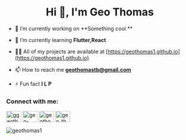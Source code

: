 <h1 align="center">Hi 👋, I'm Geo Thomas</h1>


- 🔭 I’m currently working on **Something cool **

- 🌱 I’m currently learning **Flutter,React**

- 👨‍💻 All of my projects are available at [https://geothomas1.github.io](https://geothomas1.github.io)

- 📫 How to reach me **geothomastb@gmail.com**

- ⚡ Fun fact **I L P**

<h3 align="left">Connect with me:</h3>
<p align="left">
<a href="https://twitter.com/ggeothomas" target="blank"><img align="center" src="https://raw.githubusercontent.com/rahuldkjain/github-profile-readme-generator/master/src/images/icons/Social/twitter.svg" alt="ggeothomas" height="30" width="40" /></a>
<a href="https://linkedin.com/in/geo-thomas-1b1118138" target="blank"><img align="center" src="https://raw.githubusercontent.com/rahuldkjain/github-profile-readme-generator/master/src/images/icons/Social/linked-in-alt.svg" alt="geo-thomas-1b1118138" height="30" width="40" /></a>
<a href="https://kaggle.com/geothomas" target="blank"><img align="center" src="https://raw.githubusercontent.com/rahuldkjain/github-profile-readme-generator/master/src/images/icons/Social/kaggle.svg" alt="geothomas" height="30" width="40" /></a>
<a href="https://www.hackerrank.com/geo_thomas" target="blank"><img align="center" src="https://raw.githubusercontent.com/rahuldkjain/github-profile-readme-generator/master/src/images/icons/Social/hackerrank.svg" alt="geo_thomas" height="30" width="40" /></a>
</p>

<p><img align="center" src="https://github-readme-streak-stats.herokuapp.com/?user=geothomas1&" alt="geothomas1" /></p>
